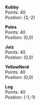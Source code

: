 **Kubby**  
Points: 40  
Position: (3,-2)

**Poles**  
Points: 40  
Position: (0,0)

**Juiz**  
Points: 40  
Position: (0,0)

**YellowNerd**  
Points: 40  
Position: (0,0)

**Log**  
Points: 40  
Position: (-1,-1)

